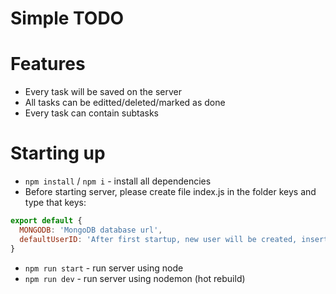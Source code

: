 # Simple TODO

# Features 
- Every task will be saved on the server
- All tasks can be editted/deleted/marked as done
- Every task can contain subtasks

# Starting up
- `npm install` / `npm i` - install all dependencies
- Before starting server, please create file index.js in the folder keys and type that keys:<br>
```js
export default {
  MONGODB: 'MongoDB database url',
  defaultUserID: 'After first startup, new user will be created, insert here his ID'
}
```

- `npm run start` - run server using node
- `npm run dev` - run server using nodemon (hot rebuild)
